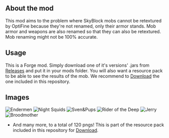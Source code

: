 ## About the mod
This mod aims to the problem where SkyBlock mobs cannot be retextured by OptiFine because they're not renamed, only their armor stands. Mob armor and weapons are also renamed so that they can also be retextured. Mob renaming might not be 100% accurate.

## Usage
This is a Forge mod. Simply download one of it's versions' .jars from [Releases](https://github.com/Moulberry/SBCustomMobTex/releases) and put it in your mods folder.
You will also want a resource pack to be able to see the results of the mob. We recommend to [Download](https://github.com/Moulberry/SBCustomMobTex/raw/master/SkyMobs.zip) the one included in this repository.

## Images
![Endermen](https://media.discordapp.net/attachments/673262616965283880/673663562207461427/2020-02-02_23.58.21.png)
![Night Squids](https://media.discordapp.net/attachments/673262616965283880/673662544245686297/2020-02-02_23.png)
![Sven&Pups](https://media.discordapp.net/attachments/673262616965283880/675056098834645045/SPOILER_unknown.png)
![Rider of the Deep](https://media.discordapp.net/attachments/673262616965283880/674706674791088148/unknown.png?width=194&height=320)
![Jerry](https://media.discordapp.net/attachments/673262616965283880/676137332776239104/unknown.png)
![Broodmother](https://media.discordapp.net/attachments/673262616965283880/674329769202024471/unknown.png)
* And many more, to a total of 120 pngs! This is part of the resource pack included in this repository for [Download](https://github.com/Moulberry/SBCustomMobTex/raw/master/SkyMobs.zip).
